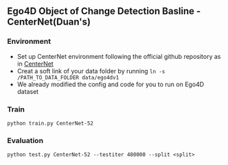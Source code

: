 
## Ego4D Object of Change Detection Basline - CenterNet(Duan's)

### Environment
- Set up CenterNet environment following the official github repository as in [CenterNet](https://github.com/Duankaiwen/CenterNet)
- Creat a soft link of your data folder by running `ln -s /PATH_TO_DATA_FOLDER data/ego4dv1`
- We already modified the config and code for you to run on Ego4D dataset



### Train
```
python train.py CenterNet-52
```


### Evaluation
```
python test.py CenterNet-52 --testiter 480000 --split <split>
```